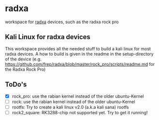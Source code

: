 radxa
=====

workspace for [radxa](http://radxa.com/) devices, such as the radxa rock pro

Kali Linux for radxa devices
----------------------------

This workspace provides all the needed stuff to build a kali linux for most radxa devices.
A how to build is given in the readme in the setup-directory of the device (e.g. https://github.com/frep/radxa/blob/master/rock_pro/scripts/readme.md for the Radxa Rock Pro)

ToDo's
------
 
- [x] rock_pro: use the rabian kernel instead of the older ubuntu-Kernel
- [ ] rock: use the rabian kernel instead of the older ubuntu-Kernel
- [ ] rootfs: Try to create a kali linux v2.0 (a.k.a kali sana) rootfs
- [ ] rock2_square: RK3288-chip not supported yet. Try to get it running!
